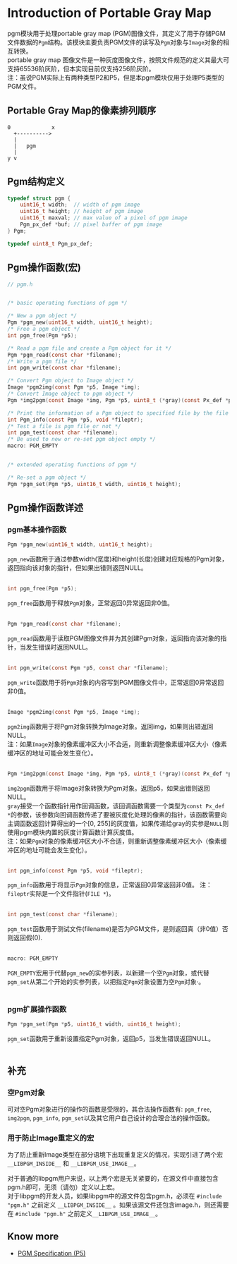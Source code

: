 # Introduction of Portable Gray Map

pgm模块用于处理portable gray map (PGM)图像文件，其定义了用于存储PGM文件数据的`Pgm`结构。该模块主要负责PGM文件的读写及`Pgm`对象与`Image`对象的相互转换。  
portable gray map 图像文件是一种灰度图像文件，按照文件规范的定义其最大可支持65536阶灰阶，但本实现目前仅支持256阶灰阶。  
注：虽说PGM实际上有两种类型P2和P5，但是本pgm模块仅用于处理P5类型的PGM文件。  

## Portable Gray Map的像素排列顺序
```
0             x
  +---------->
  |
  |   pgm
  |
y v
```

## Pgm结构定义
```C
typedef struct pgm {
	uint16_t width;  // width of pgm image
	uint16_t height; // height of pgm image
	uint16_t maxval; // max value of a pixel of pgm image
	Pgm_px_def *buf; // pixel buffer of pgm image
} Pgm;
```

```C
typedef uint8_t Pgm_px_def;
```

## Pgm操作函数(宏)
```C
// pgm.h


/* basic operating functions of pgm */

/* New a pgm object */
Pgm *pgm_new(uint16_t width, uint16_t height);
/* Free a pgm object */
int pgm_free(Pgm *p5);

/* Read a pgm file and create a Pgm object for it */
Pgm *pgm_read(const char *filename);
/* Write a pgm file */
int pgm_write(const char *filename);

/* Convert Pgm object to Image object */
Image *pgm2img(const Pgm *p5, Image *img);
/* Convert Image object to pgm object */
Pgm *img2pgm(const Image *img, Pgm *p5, uint8_t (*gray)(const Px_def *px));

/* Print the information of a Pgm object to specified file by the file pointer fileptr */
int Pgm_info(const Pgm *p5, void *fileptr);
/* Test a file is pgm file or not */
int pgm_test(const char *filename);
/* Be used to new or re-set pgm object empty */
macro: PGM_EMPTY


/* extended operating functions of pgm */

/* Re-set a pgm object */
Pgm *pgm_set(Pgm *p5, uint16_t width, uint16_t height);
```

## Pgm操作函数详述

### pgm基本操作函数

```C
Pgm *pgm_new(uint16_t width, uint16_t height);
```
`pgm_new`函数用于通过参数width(宽度)和height(长度)创建对应规格的Pgm对象，返回指向该对象的指针，但如果出错则返回NULL。  
<br>

```C
int pgm_free(Pgm *p5);
```
`pgm_free`函数用于释放`Pgm`对象，正常返回0异常返回非0值。  
<br>

```C
Pgm *pgm_read(const char *filename);
```
`pgm_read`函数用于读取PGM图像文件并为其创建Pgm对象，返回指向该对象的指针，当发生错误时返回NULL。  
<br>

```C
int pgm_write(const Pgm *p5, const char *filename);
```
`pgm_write`函数用于将`Pgm`对象的内容写到PGM图像文件中，正常返回0异常返回非0值。  
<br>

```C
Image *pgm2img(const Pgm *p5, Image *img);
```
`pgm2img`函数用于将Pgm对象转换为Image对象。返回img，如果则出错返回NULL。  
注：如果`Image`对象的像素缓冲区大小不合适，则重新调整像素缓冲区大小（像素缓冲区的地址可能会发生变化）。  
<br>

```C
Pgm *img2pgm(const Image *img, Pgm *p5, uint8_t (*gray)(const Px_def *px))
```
`img2pgm`函数用于将Image对象转换为Pgm对象。返回p5，如果出错则返回NULL。  
`gray`接受一个函数指针用作回调函数，该回调函数需要一个类型为`const Px_def *`的参数，该参数向回调函数传递了要被灰度化处理的像素的指针，该函数需要向主调函数返回计算得出的一个[0, 255]的灰度值，如果传递给gray的实参是`NULL`则使用pgm模块内置的灰度计算函数计算灰度值。  
注：如果`Pgm`对象的像素缓冲区大小不合适，则重新调整像素缓冲区大小（像素缓冲区的地址可能会发生变化）。  
<br>

```C
int pgm_info(const Pgm *p5, void *fileptr);
```
`pgm_info`函数用于将显示`Pgm`对象的信息，正常返回0异常返回非0值。
注：`fileptr`实际是一个文件指针(`FILE *`)。  
<br>

```C
int pgm_test(const char *filename);
```
`pgm_test`函数用于测试文件(filename)是否为PGM文件，是则返回真（非0值）否则返回假(0).  
<br>

```C
macro: PGM_EMPTY
```
`PGM_EMPTY`宏用于代替`pgm_new`的实参列表，以新建一个空`Pgm`对象，或代替`pgm_set`从第二个开始的实参列表，以把指定`Pgm`对象设置为空`Pgm`对象·。  
<br>

### pgm扩展操作函数

```C
Pgm *pgm_set(Pgm *p5, uint16_t width, uint16_t height);
```
`pgm_set`函数用于重新设置指定Pgm对象，返回p5，当发生错误返回NULL。  
<br>

## 补充

### 空Pgm对象

可对空Pgm对象进行的操作的函数是受限的，其合法操作函数有: `pgm_free`, `img2pgm`, `pgm_info`, `pgm_set`以及其它用户自己设计的合理合法的操作函数。

### 用于防止Image重定义的宏
为了防止重新Image类型在部分语境下出现重复定义的情况，实现引进了两个宏 `__LIBPGM_INSIDE__` 和 `__LIBPGM_USE_IMAGE__`。

对于普通的libpgm用户来说，以上两个宏是无关紧要的，在源文件中直接包含pgm.h即可，无须（请勿）定义以上宏。  
对于libpgm的开发人员，如果libpgm中的源文件包含pgm.h，必须在 `#include "pgm.h"` 之前定义 `__LIBPGM_INSIDE__` 。如果该源文件还包含image.h，则还需要在 `#include "pgm.h"` 之前定义`__LIBPGM_USE_IMAGE__`。

## Know more
- [PGM Specification (P5)](./pgm-spec.md)
